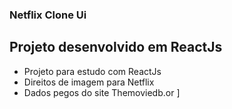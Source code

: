### Netflix Clone Ui

## Projeto desenvolvido em ReactJs

- Projeto para estudo com ReactJs
- Direitos de imagem para Netflix
- Dados pegos do site Themoviedb.or
  ]
